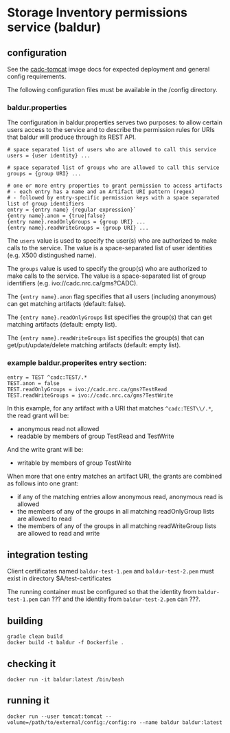 # Storage Inventory permissions service (baldur)

## configuration
See the <a href="https://github.com/opencadc/docker-base/tree/master/cadc-tomcat">cadc-tomcat</a> image docs 
for expected deployment and general config requirements.

The following configuration files must be available in the /config directory.

### baldur.properties

The configuration in baldur.properties serves two purposes:  to allow certain users access to the service and to describe the permission rules for URIs that baldur will produce through its REST API.
```
# space separated list of users who are allowed to call this service
users = {user identity} ...

# space separated list of groups who are allowed to call this service
groups = {group URI} ...

# one or more entry properties to grant permission to access artifacts
# - each entry has a name and an Artifact URI pattern (regex)
# - followed by entry-specific permission keys with a space separated list of group identifiers
entry = {entry name} {regular expression}`
{entry name}.anon = {true|false}
{entry name}.readOnlyGroups = {group URI} ...
{entry name}.readWriteGroups = {group URI} ...
```

The `users` value is used to specify the user(s) who are authorized to make calls to the service. The value is a space-separated list of user identities (e.g. X500 distingushed name).

The `groups` value is used to specify the group(s) who are authorized to make calls to the service. The value is a space-separated list of group identifiers (e.g. ivo://cadc.nrc.ca/gms?CADC).

The `{entry name}.anon` flag specifies that all users (including anonymous) can get matching artifacts (default: false).

The `{entry name}.readOnlyGroups` list specifies the group(s) that can get matching artifacts (default: empty list).

The `{entry name}.readWriteGroups` list specifies the group(s) that can get/put/update/delete matching artifacts (default:
empty list).

### example baldur.properites entry section:
```
entry = TEST ^cadc:TEST/.*
TEST.anon = false
TEST.readOnlyGroups = ivo://cadc.nrc.ca/gms?TestRead
TEST.readWriteGroups = ivo://cadc.nrc.ca/gms?TestWrite
```

In this example, for any artifact with a URI that matches `^cadc:TEST\\/.*`, the read grant will be:
* anonymous read not allowed
* readable by members of group TestRead and TestWrite

And the write grant will be:
* writable by members of group TestWrite

When more that one entry matches an artifact URI, the grants are combined as follows into one grant:
* if any of the matching entries allow anonymous read, anonymous read is allowed
* the members of any of the groups in all matching readOnlyGroup lists are allowed to read
* the members of any of the groups in all matching readWriteGroup lists are allowed to read and write


## integration testing

Client certificates named `baldur-test-1.pem` and `baldur-test-2.pem` must exist in directory $A/test-certificates 

The running container must be configured so that the identity from `baldur-test-1.pem` can ??? and 
the identity from `baldur-test-2.pem` can ???.

## building

```
gradle clean build
docker build -t baldur -f Dockerfile .
```

## checking it
```
docker run -it baldur:latest /bin/bash
```

## running it
```
docker run --user tomcat:tomcat --volume=/path/to/external/config:/config:ro --name baldur baldur:latest
```
